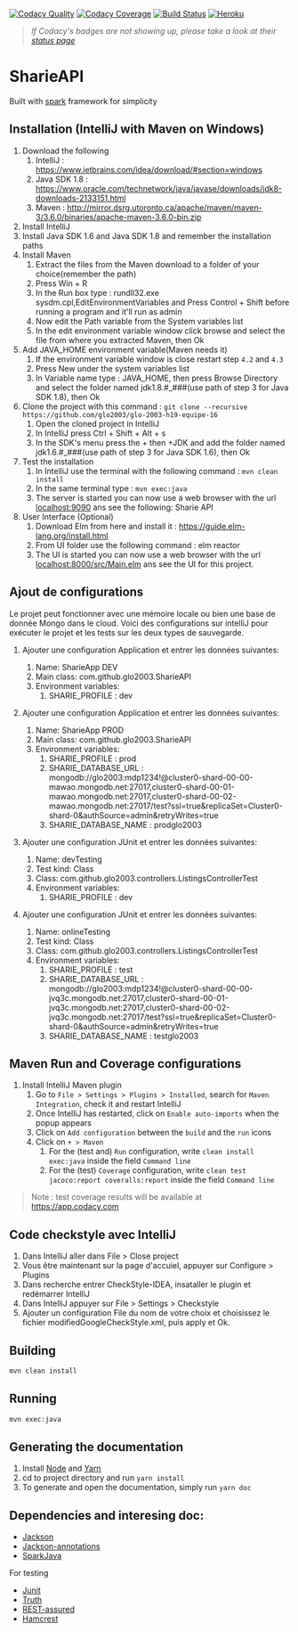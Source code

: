 [![Codacy Quality](https://api.codacy.com/project/badge/Grade/09636400336b4257bf58d2e1434f114e)](https://www.codacy.com?utm_source=github.com&amp;utm_medium=referral&amp;utm_content=glo2003/glo-2003-h19-equipe-16&amp;utm_campaign=Badge_Grade)
[![Codacy Coverage](https://api.codacy.com/project/badge/Coverage/09636400336b4257bf58d2e1434f114e)](https://www.codacy.com?utm_source=github.com&utm_medium=referral&utm_content=glo2003/glo-2003-h19-equipe-16&utm_campaign=Badge_Coverage)
[![Build Status](https://travis-ci.com/glo2003/glo-2003-h19-equipe-16.svg?token=rtBRz4eqbmPRnM1jJcqS&branch=master)](https://travis-ci.com/glo2003/glo-2003-h19-equipe-16)
[![Heroku](https://heroku-badge.herokuapp.com/?app=thawing-reef-71512&svg=1)](https://thawing-reef-71512.herokuapp.com/)

> *If Codacy's badges are not showing up, please take a look at their [status page](https://status.codacy.com/)*

# SharieAPI

Built with [spark](http://sparkjava.com/) framework for simplicity

## Installation (IntelliJ with Maven on Windows)

1. Download the following
    1. IntelliJ : <https://www.jetbrains.com/idea/download/#section=windows>
    2. Java SDK 1.8 : <https://www.oracle.com/technetwork/java/javase/downloads/jdk8-downloads-2133151.html>
    3. Maven : <http://mirror.dsrg.utoronto.ca/apache/maven/maven-3/3.6.0/binaries/apache-maven-3.6.0-bin.zip>
2. Install IntelliJ
3. Install Java SDK 1.6 and Java SDK 1.8 and remember the installation paths
4. Install Maven
    1. Extract the files from the Maven download to a folder of your choice(remember the path)
    2. Press Win + R
    3. In the Run box type : rundll32.exe sysdm.cpl,EditEnvironmentVariables and Press Control + Shift before running a program and it'll run as admin
    4. Now edit the Path variable from the System variables list
    5. In the edit environment variable window click browse and select the file from where you extracted Maven, then Ok
5. Add JAVA_HOME environment variable(Maven needs it)
    1. If the environment variable window is close restart step `4.2` and `4.3`
    2. Press New under the system variables list
    3. In Variable name type : JAVA_HOME, then press Browse Directory and select the folder named jdk1.8.#_###(use path of step 3 for Java SDK 1.8), then Ok
6. Clone the project with this command : `git clone --recursive https://github.com/glo2003/glo-2003-h19-equipe-16`
    1. Open the cloned project in IntelliJ
    2. In IntelliJ press Ctrl + Shift + Alt + s
    3. In the SDK's menu press the + then +JDK and add the folder named jdk1.6.#_###(use path of step 3 for Java SDK 1.6), then Ok
7. Test the installation
    1. In IntelliJ use the terminal with the following command : `mvn clean install`
    2. In the same terminal type : `mvn exec:java`
    3. The server is started you can now use a web browser with the url <localhost:9090> ans see the following: Sharie API
8.  User Interface (Optional)
    1. Download Elm from here and install it : <https://guide.elm-lang.org/install.html>
    2. From UI folder use the following command : elm reactor
    3. The UI is started you can now use a web browser with the url <localhost:8000/src/Main.elm> ans see the UI for this project.

## Ajout de configurations

Le projet peut fonctionner avec une mémoire locale ou bien une base de donnée Mongo dans le cloud. Voici des configurations sur intelliJ pour exécuter le projet et les tests sur les deux types de sauvegarde.

1. Ajouter une configuration Application et entrer les données suivantes:
    1. Name: SharieApp DEV
    2. Main class: com.github.glo2003.SharieAPI
    3. Environment variables: 
        1. SHARIE_PROFILE : dev
        
2. Ajouter une configuration Application et entrer les données suivantes:
    1. Name: SharieApp PROD
    2. Main class: com.github.glo2003.SharieAPI
    3. Environment variables: 
        1. SHARIE_PROFILE : prod
        2. SHARIE_DATABASE_URL : mongodb://glo2003:mdp1234!@cluster0-shard-00-00-mawao.mongodb.net:27017,cluster0-shard-00-01-mawao.mongodb.net:27017,cluster0-shard-00-02-mawao.mongodb.net:27017/test?ssl=true&replicaSet=Cluster0-shard-0&authSource=admin&retryWrites=true
        3. SHARIE_DATABASE_NAME : prodglo2003
        
3. Ajouter une configuration JUnit et entrer les données suivantes:
    1. Name: devTesting
    2. Test kind: Class
    3. Class: com.github.glo2003.controllers.ListingsControllerTest
    4. Environment variables: 
        1. SHARIE_PROFILE : dev
        
4. Ajouter une configuration JUnit et entrer les données suivantes:
    1. Name: onlineTesting
    2. Test kind: Class
    3. Class: com.github.glo2003.controllers.ListingsControllerTest
    4. Environment variables: 
        1. SHARIE_PROFILE : test
        2. SHARIE_DATABASE_URL : mongodb://glo2003:mdp1234!@cluster0-shard-00-00-jvq3c.mongodb.net:27017,cluster0-shard-00-01-jvq3c.mongodb.net:27017,cluster0-shard-00-02-jvq3c.mongodb.net:27017/test?ssl=true&replicaSet=Cluster0-shard-0&authSource=admin&retryWrites=true
        3. SHARIE_DATABASE_NAME : testglo2003


## Maven Run and Coverage configurations

1. Install IntelliJ Maven plugin
    1. Go to `File > Settings > Plugins > Installed`, search for `Maven Integration`, check it and restart IntelliJ
    2. Once IntelliJ has restarted, click on `Enable auto-imports` when the popup appears
    3. Click on `Add configuration` between the `build` and the `run` icons
    4. Click on `+ > Maven`
        1. For the (test and) `Run` configuration, write `clean install exec:java` inside the field `Command line`
        2. For the (test) `Coverage` configuration, write `clean test jacoco:report coveralls:report` inside the field `Command line`

> Note : test coverage results will be available at <https://app.codacy.com>

## Code checkstyle avec IntelliJ

1. Dans IntelliJ aller dans File > Close project
2. Vous être maintenant sur la page d'accuiel, appuyer sur Configure > Plugins 
3. Dans recherche entrer CheckStyle-IDEA, insataller le plugin et redémarrer IntelliJ
4. Dans IntelliJ appuyer sur File > Settings > Checkstyle
5. Ajouter un configuration File du nom de votre choix et choisissez le fichier modifiedGoogleCheckStyle.xml, puis apply et Ok.

## Building

```bash
mvn clean install
```

## Running

```bash
mvn exec:java
```

## Generating the documentation

1. Install [Node](https://nodejs.org) and [Yarn](https://yarnpkg.com)
2. cd to project directory and run `yarn install`
3. To generate and open the documentation, simply run `yarn doc`

## Dependencies and interesing doc:

- [Jackson](http://wiki.fasterxml.com/JacksonHome)
- [Jackson-annotations](https://github.com/FasterXML/jackson-annotations)
- [SparkJava](http://sparkjava.com)

For testing 

- [Junit](http://junit.org/)
- [Truth](https://google.github.io/truth/)
- [REST-assured](http://rest-assured.io/) 
- [Hamcrest](http://hamcrest.org/JavaHamcrest/javadoc/2.1/)
